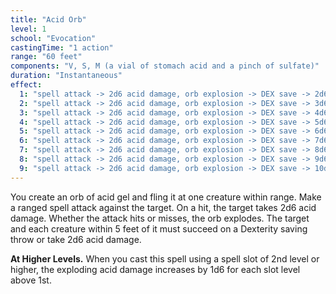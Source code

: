 ```yaml
---
title: "Acid Orb"
level: 1
school: "Evocation"
castingTime: "1 action"
range: "60 feet"
components: "V, S, M (a vial of stomach acid and a pinch of sulfate)"
duration: "Instantaneous"
effect:
  1: "spell attack -> 2d6 acid damage, orb explosion -> DEX save -> 2d6 acid damage"
  2: "spell attack -> 2d6 acid damage, orb explosion -> DEX save -> 3d6 acid damage"
  3: "spell attack -> 2d6 acid damage, orb explosion -> DEX save -> 4d6 acid damage"
  4: "spell attack -> 2d6 acid damage, orb explosion -> DEX save -> 5d6 acid damage"
  5: "spell attack -> 2d6 acid damage, orb explosion -> DEX save -> 6d6 acid damage"
  6: "spell attack -> 2d6 acid damage, orb explosion -> DEX save -> 7d6 acid damage"
  7: "spell attack -> 2d6 acid damage, orb explosion -> DEX save -> 8d6 acid damage"
  8: "spell attack -> 2d6 acid damage, orb explosion -> DEX save -> 9d6 acid damage"
  9: "spell attack -> 2d6 acid damage, orb explosion -> DEX save -> 10d6 acid damage"
---
```


You create an orb of acid gel and fling it at one creature within range. Make a ranged spell attack against the target. On a hit, the target takes 2d6 acid damage. Whether the attack hits or misses, the orb explodes. The target and each creature within 5 feet of it must succeed on a Dexterity saving throw or take 2d6 acid damage.

**At Higher Levels.** When you cast this spell using a spell slot of 2nd level or higher, the exploding acid damage increases by 1d6 for each slot level above 1st.
